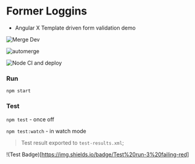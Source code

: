 # Former Loggins

- Angular X Template driven form validation demo

![Merge Dev](https://github.com/CliffCrerar/ab-former-loggins/workflows/Merge%20Dev/badge.svg)

![automerge](https://github.com/CliffCrerar/ab-former-loggins/workflows/automerge/badge.svg)

![Node CI and deploy](https://github.com/CliffCrerar/ab-former-loggins/workflows/Node%20CI%20and%20deploy/badge.svg)

### Run

`npm start`

### Test 

`npm test` - once off

`npm test:watch` - in watch mode

> Test result exported to `test-results.xml`;

!(Test Badge)[https://img.shields.io/badge/Test%20run-3%20failing-red]
